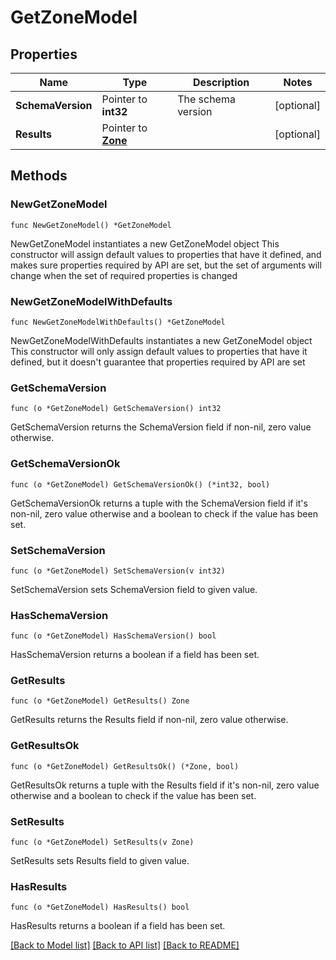# GetZoneModel

## Properties

Name | Type | Description | Notes
------------ | ------------- | ------------- | -------------
**SchemaVersion** | Pointer to **int32** | The schema version | [optional] 
**Results** | Pointer to [**Zone**](Zone.md) |  | [optional] 

## Methods

### NewGetZoneModel

`func NewGetZoneModel() *GetZoneModel`

NewGetZoneModel instantiates a new GetZoneModel object
This constructor will assign default values to properties that have it defined,
and makes sure properties required by API are set, but the set of arguments
will change when the set of required properties is changed

### NewGetZoneModelWithDefaults

`func NewGetZoneModelWithDefaults() *GetZoneModel`

NewGetZoneModelWithDefaults instantiates a new GetZoneModel object
This constructor will only assign default values to properties that have it defined,
but it doesn't guarantee that properties required by API are set

### GetSchemaVersion

`func (o *GetZoneModel) GetSchemaVersion() int32`

GetSchemaVersion returns the SchemaVersion field if non-nil, zero value otherwise.

### GetSchemaVersionOk

`func (o *GetZoneModel) GetSchemaVersionOk() (*int32, bool)`

GetSchemaVersionOk returns a tuple with the SchemaVersion field if it's non-nil, zero value otherwise
and a boolean to check if the value has been set.

### SetSchemaVersion

`func (o *GetZoneModel) SetSchemaVersion(v int32)`

SetSchemaVersion sets SchemaVersion field to given value.

### HasSchemaVersion

`func (o *GetZoneModel) HasSchemaVersion() bool`

HasSchemaVersion returns a boolean if a field has been set.

### GetResults

`func (o *GetZoneModel) GetResults() Zone`

GetResults returns the Results field if non-nil, zero value otherwise.

### GetResultsOk

`func (o *GetZoneModel) GetResultsOk() (*Zone, bool)`

GetResultsOk returns a tuple with the Results field if it's non-nil, zero value otherwise
and a boolean to check if the value has been set.

### SetResults

`func (o *GetZoneModel) SetResults(v Zone)`

SetResults sets Results field to given value.

### HasResults

`func (o *GetZoneModel) HasResults() bool`

HasResults returns a boolean if a field has been set.


[[Back to Model list]](../README.md#documentation-for-models) [[Back to API list]](../README.md#documentation-for-api-endpoints) [[Back to README]](../README.md)


